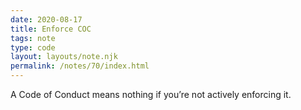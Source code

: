 ```yaml
---
date: 2020-08-17
title: Enforce COC
tags: note
type: code
layout: layouts/note.njk
permalink: /notes/70/index.html
---
```


A Code of Conduct means nothing if you’re not actively enforcing it.
